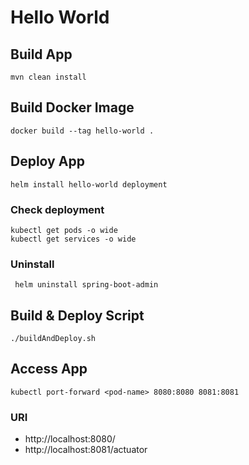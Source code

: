 # Hello World

## Build App

    mvn clean install

## Build Docker Image

    docker build --tag hello-world .

## Deploy App

    helm install hello-world deployment

### Check deployment

    kubectl get pods -o wide
    kubectl get services -o wide

### Uninstall

     helm uninstall spring-boot-admin

## Build & Deploy Script

    ./buildAndDeploy.sh

## Access App

    kubectl port-forward <pod-name> 8080:8080 8081:8081

### URI

- http://localhost:8080/
- http://localhost:8081/actuator
